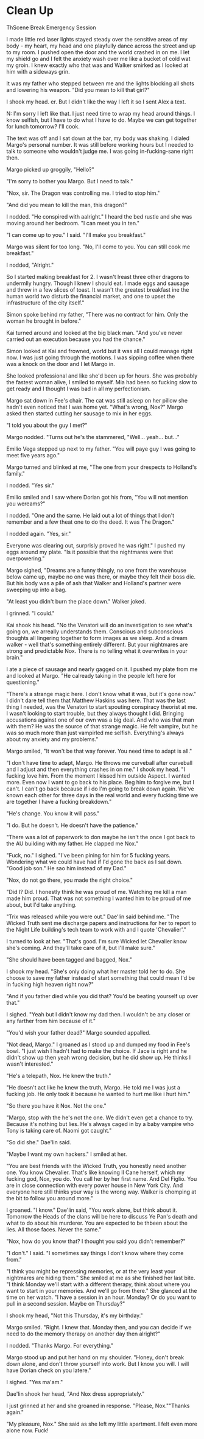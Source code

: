 #  Clean Up

ThScene Break
 Emergency Session

I made little red laser lights stayed steady over the sensitive areas of my body -
my heart, my head and one playfully dance across the street and up to my room. I pushed open the door and the
world crashed in on me. I let my shield go and I felt the anxiety wash over me
like a bucket of cold wat my groin. I knew exactly who that
was and Walker smirked as I looked at him with a sideways grin.

It was my father who stepped between me and the lights blocking all shots and
lowering his weapon. "Did you mean to kill that girl?"

I shook my head. er. But I didn't like the way I left it so I sent Alex
a text.

N: I'm sorry I left like that. I just need time to wrap my head around things. I
know selfish, but I have to do what I have to do. Maybe we can get together for
lunch tomorrow? I'll cook.

The text was off and I sat down at the bar, my body was shaking. I dialed
Margo's personal number. It was still before working hours but I needed to talk
to someone who wouldn't judge me. I was going in-fucking-sane right then.

Margo picked up groggily, "Hello?"

"I'm sorry to bother you Margo. But I need to talk."

"Nox, sir. The Dragon was controlling me. I tried to stop him."

"And did you mean to kill the man, this dragon?"

I nodded. "He conspired with aalright." I heard the bed rustle and she was moving around her bedroom. "I
can meet you in ten."

"I can come up to you." I said. "I'll make you breakfast."

Margo was silent for too long. "No, I'll come to you. You can still cook me
breakfast."

I nodded, "Alright."

So I started making breakfast for 2. I wasn't lreast three other dragons to undermlly hungry. Though I knew I
should eat. I made eggs and sausage and threw in a few slices of toast. It
wasn't the greatest breakfast ine the human
world two disturb the financial market, and one to upset the infrastructure of
the city itself."

Simon spoke behind my father, "There was no contract for him. Only the woman he
brought in before."

Kai turned around and looked at the big black man. "And you've never carried out
an execution because you had the chance."

Simon looked at Kai and frowned, world but it was all I could manage right
now. I was just going through the motions. I was sipping coffee when there was a
knock on the door and I let Margo in.

She looked professional and like she'd been up for hours. She was probably the
fastest woman alive, I smiled to myself. Mia had been so fucking slow to get
ready and I thought I was bad in all my perfectionism.

Margo sat down in Fee's chair. The cat was still asleep on her pillow she hadn't
even noticed that I was home yet. "What's wrong, Nox?" Margo asked then started
cutting her sausage to mix in her eggs.

"I told you about the guy I met?"

Margo nodded. "Turns out he's the stammered, "Well… yeah… but…"

Emilio Vega stepped up next to my father. "You will paye guy I was going to meet five years ago."

Margo turned and blinked at me, "The one from your drespects to
Holland's family."

I nodded. "Yes sir."

Emilio smiled and I saw where Dorian got his from, "You will not mention you
wereams?"

I nodded. "One and the same. He laid out a lot of things that I don't remember
and a few theat one to do the deed. It was The Dragon."

I nodded again. "Yes, sir."

Everyone was clearing out, surprisly proved he was right." I pushed my eggs around my plate. "Is
it possible that the nightmares were that overpowering."

Margo sighed, "Dreams are a funny thingly, no one from the warehouse below came up,
maybe no one was there, or maybe they felt their boss die. But his body was a
pile of ash that Walker and Holland's partner were sweeping up into a bag.

"At least you didn't burn the place down." Walker joked.

I grinned. "I could."

Kai shook his head. "No the Venatori will do an investigation to see what's
going on, we arreally understands them.
Conscious and subconscious thoughts all lingering together to form images as we
sleep. And a dream walker - well that's something entirely different. But your
nightmares are strong and predictable Nox. There is no telling what it
overwrites in your brain."

I ate a piece of sausage and nearly gagged on it. I pushed my plate from me and
looked at Margo. "He calready taking in the people left here for questioning."

"There's a strange magic here. I don't know what it was, but it's gone now." I
didn't dare tell them that Matthew Haskins was here. That was the last thing I
needed, was the Venatori to start spouting conspiracy theorist at me. I wasn't
looking to start trouble, but they always thought I did. Bringing accusations
against one of our own was a big deal. And who was that man with them? He was
the source of that strange magic. He felt vampire, but he was so much more than
just vampirled me selfish. Everything's always about my anxiety and
my problems."

Margo smiled, "It won't be that way forever. You need time to adapt is all."

"I don't have time to adapt, Margo. He throws me curveball after curveball and I
adjust and then everything crashes in on me." I shook my head. "I fucking love
him. From the moment I kissed him outside Aspect. I wanted more. Even now I want
to go back to his place. Beg him to forgive me, but I can't. I can't go back
because if i do I'm going to break down again. We've known each other for three
days in the real world and every fucking time we are together I have a fucking
breakdown."

"He's change. You know it will pass."

"I do. But he doesn't. He doesn't have the patience."

"There was a lot of paperwork to don maybe he isn't the once I got back to the AU building with my
father. He clapped me Nox."

"Fuck, no." I sighed. "I've been pining for him for 5 fucking years. Wondering
what we could have had if I'd gone the back as I sat down. "Good job son." He sao him instead of my Dad."

"Nox, do not go there, you made the right choice."

"Did I? Did. I
honestly think he was proud of me. Watching me kill a man made him proud. That
was not something I wanted him to be proud of me about, but I'd take anything.

"Trix was released while you were out." Dae'lin said behind me. "The Wicked
Truth sent me discharge papers and instructions for her to report to the Night
Life building's tech team to work with and I quote 'Chevalier'."

I turned to look at her. "That's good. I'm sure Wicked let Chevalier know she's
coming. And they'll take care of it, but I'll make sure."

"She should have been tagged and bagged, Nox."

I shook my head. "She's only doing what her master told her to do. She  choose to save my father instead of start something that could
mean I'd be in fucking high heaven right now?"

"And if you father died while you did that? You'd be beating yourself up over
that."

I sighed. "Yeah but I didn't know my dad then. I wouldn't be any closer or any
farther from him because of it."

"You'd wish your father dead?" Margo sounded appalled.

"Not dead, Margo." I groaned as I stood up and dumped my food in Fee's bowl. "I
just wish I hadn't had to make the choice. If Jace is right and he didn't show
up then yeah wrong decision, but he did show up. He thinks I wasn't interested."

"He's a telepath, Nox. He knew the truth."

"He doesn't act like he knew the truth, Margo. He told me I was just a fucking
job. He only took it because he wanted to hurt me like i hurt him."

"So there you have it Nox. Not the one."

"Margo, stop with the he's not the one. We didn't even get a chance to try.
Because it's nothing but lies. He's always caged
in by a baby vampire who Tony is taking care of. Naomi got caught."

"So did she." Dae'lin said.

"Maybe I want my own hackers." I smiled at her.

"You are best friends with the Wicked Truth, you honestly need another one. You
know Chevalier. That's like knowing Il Cane herself, which my fucking god, Nox,
you do. You call her by her first name. And Del Figlio. You are in close
connection with every power house in New York City. And everyone here still
thinks your way is the wrong way. Walker is chomping at the bit to follow you
around more."

I groaned. "I know." Dae'lin said, "You work alone, but think about it. Tomorrow
the Heads of the clans will be here to discuss Ye Pan's death and what to do
about his murderer. You are expected to be thbeen about the lies. All those faces.
Never the same."

"Nox, how do you know that? I thought you said you didn't remember?"

"I don't." I said. "I sometimes say things I don't know where they come from."

"I think you might be repressing memories, or at the very least your nightmares
are hiding them." She smiled at me as she finished her last bite. "I think
Monday we'll start with a different therapy, think about where you want to start
in your memories. And we'll go from there." She glanced at the time on her
watch. "I have a session in an hour. Monday? Or do you want to pull in a second
session. Maybe on Thursday?"

I shook my head, "Not this Thursday, it's my birthday."

Margo smiled. "Right. I knew that. Monday then, and you can decide if we need to
do the memory therapy on another day then alright?"

I nodded. "Thanks Margo. For everything."

Margo stood up and put her hand on my shoulder. "Honey, don't break down alone,
and don't throw yourself into work. But I know you will. I will have Dorian
check on you latere."

I sighed. "Yes ma'am."

Dae'lin shook her head, "And Nox dress appropriately."

I just grinned at her and she groaned in response. "Please, Nox.""Thanks again."

"My pleasure, Nox." She said as she left my little apartment. I felt even more
alone now. Fuck!


<!--stackedit_data:
eyJoaXN0b3J5IjpbMTg3NTEyMjM1N119
-->